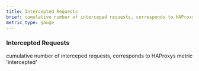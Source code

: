```yaml
---
title: Intercepted Requests
brief: cumulative number of interceped requests, corresponds to HAProxys metric 'intercepted'
metric_type: gauge
---
```

### Intercepted Requests

cumulative number of interceped requests, corresponds to HAProxys metric 'intercepted'